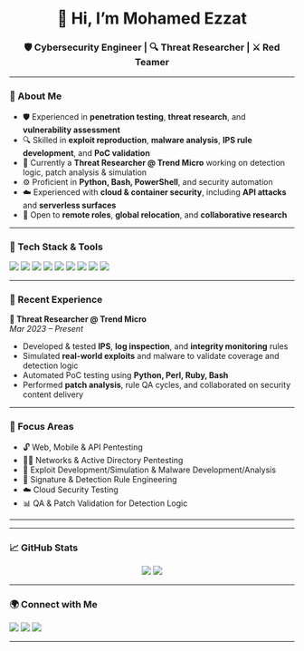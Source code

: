 
<h1 align="center">👋 Hi, I’m Mohamed Ezzat</h1>
<h3 align="center">🛡️ Cybersecurity Engineer | 🔍 Threat Researcher | ⚔️ Red Teamer</h3>

---

### 🧠 About Me

- 🛡️ Experienced in **penetration testing**, **threat research**, and **vulnerability assessment**
- 🔍 Skilled in **exploit reproduction**, **malware analysis**, **IPS rule development**, and **PoC validation**
- 🧪 Currently a **Threat Researcher @ Trend Micro** working on detection logic, patch analysis & simulation
- ⚙️ Proficient in **Python, Bash, PowerShell**, and security automation
- ☁️ Experienced with **cloud & container security**, including **API attacks** and **serverless surfaces**
- 💼 Open to **remote roles**, **global relocation**, and **collaborative research**

---

### 🧰 Tech Stack & Tools

<p align="left">
  <img src="https://img.shields.io/badge/Python-3776AB?style=flat&logo=python&logoColor=white" />
  <img src="https://img.shields.io/badge/Bash-121011?style=flat&logo=gnu-bash&logoColor=white" />
  <img src="https://img.shields.io/badge/PowerShell-5391FE?style=flat&logo=powershell&logoColor=white" />
  <img src="https://img.shields.io/badge/Metasploit-5e5e5e?style=flat&logo=metasploit&logoColor=white" />
  <img src="https://img.shields.io/badge/Burp%20Suite-ff6600?style=flat&logo=burpsuite&logoColor=white" />
  <img src="https://img.shields.io/badge/Nmap-0087d6?style=flat&logo=nmap&logoColor=white" />
  <img src="https://img.shields.io/badge/OWASP%20ZAP-1a1a1a?style=flat&logo=OWASP&logoColor=white" />
  <img src="https://img.shields.io/badge/Wireshark-1679A7?style=flat&logo=wireshark&logoColor=white" />
  <img src="https://img.shields.io/badge/VMware-607078?style=flat&logo=vmware&logoColor=white" />
</p>

---

### 🚀 Recent Experience

**🔬 Threat Researcher @ Trend Micro**  
_Mar 2023 – Present_
- Developed & tested **IPS**, **log inspection**, and **integrity monitoring** rules
- Simulated **real-world exploits** and malware to validate coverage and detection logic
- Automated PoC testing using **Python, Perl, Ruby, Bash**
- Performed **patch analysis**, rule QA cycles, and collaborated on security content delivery

---

### 🎯 Focus Areas

- 🔓 Web, Mobile & API Pentesting  
- 🕵️‍♂️ Networks & Active Directory Pentesting 
- 🧬 Exploit Development/Simulation & Malware Development/Analysis  
- 🔐 Signature & Detection Rule Engineering  
- ☁️ Cloud Security Testing  
- 📊 QA & Patch Validation for Detection Logic  

---

---

### 📈 GitHub Stats
<p align="center">
  <img src="https://github-readme-stats.vercel.app/api?username=mohamedezzat&show_icons=true&theme=radical" />
  <img src="https://github-readme-stats.vercel.app/api/top-langs/?username=mohamedezzat&layout=compact&theme=radical" />
</p>

---

### 🌍 Connect with Me

<p align="left">
  <a href="https://www.linkedin.com/in/mohamedaezzat" target="_blank"><img src="https://img.shields.io/badge/LinkedIn-blue?style=flat&logo=linkedin&logoColor=white" /></a>
  <a href="https://mohamedaezzat.github.io/resume/" target="_blank"><img src="https://img.shields.io/badge/My%20Resume-grey?style=flat&logo=read-the-docs&logoColor=white" /></a>
  <a href="mailto:mohamedahmedpk@gmail.com"><img src="https://img.shields.io/badge/Email-D14836?style=flat&logo=gmail&logoColor=white" /></a>
</p>

---
